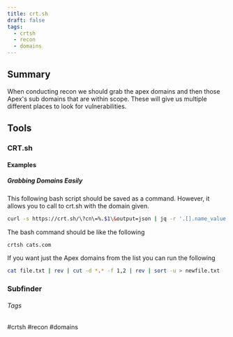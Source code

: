 ```yaml
---
title: crt.sh
draft: false
tags:
  - crtsh
  - recon
  - domains
---
```

## Summary
When conducting recon we should grab the apex domains and then those Apex's sub domains that are within scope. These will give us multiple different places to look for vulnerabilities. 



## Tools

### CRT.sh

#### Examples

##### Grabbing Domains Easily

This following bash script should be saved as a command. However, it allows you to call to crt.sh with the domain given.
```bash
curl -s https://crt.sh/\?cn\=%.$1\&output=json | jq -r '.[].name_value' | sed 's/\*\.//g' | sort -u
```

The bash command should be like the following
```bash
crtsh cats.com
```

If you want just the Apex domains from the list you can run the following
```bash
cat file.txt | rev | cut -d *.* -f 1,2 | rev | sort -u > newfile.txt
```


### Subfinder



###### Tags
#crtsh #recon #domains